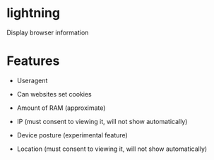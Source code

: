 # lightning
Display browser information
# Features
- Useragent
 
- Can websites set cookies

- Amount of RAM (approximate)

- IP (must consent to viewing it, will not show automatically)

- Device posture (experimental feature)

- Location (must consent to viewing it, will not show automatically)
